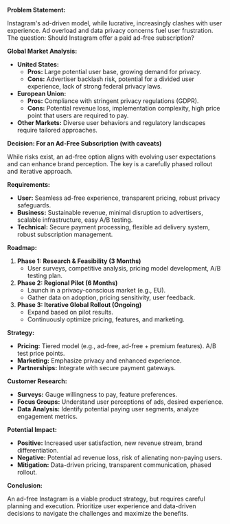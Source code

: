 **Problem Statement:**

Instagram's ad-driven model, while lucrative, increasingly clashes with user experience. Ad overload and data privacy concerns fuel user frustration. The question: Should Instagram offer a paid ad-free subscription?

**Global Market Analysis:**

* **United States:**
    * **Pros:** Large potential user base, growing demand for privacy.
    * **Cons:** Advertiser backlash risk, potential for a divided user experience, lack of strong federal privacy laws.
* **European Union:**
    * **Pros:** Compliance with stringent privacy regulations (GDPR).
    * **Cons:** Potential revenue loss, implementation complexity, high price point that users are required to pay.
* **Other Markets:** Diverse user behaviors and regulatory landscapes require tailored approaches.

**Decision: For an Ad-Free Subscription (with caveats)**

While risks exist, an ad-free option aligns with evolving user expectations and can enhance brand perception. The key is a carefully phased rollout and iterative approach.

**Requirements:**

* **User:** Seamless ad-free experience, transparent pricing, robust privacy safeguards.
* **Business:** Sustainable revenue, minimal disruption to advertisers, scalable infrastructure, easy A/B testing.
* **Technical:** Secure payment processing, flexible ad delivery system, robust subscription management.

**Roadmap:**

1.  **Phase 1: Research & Feasibility (3 Months)**
    * User surveys, competitive analysis, pricing model development, A/B testing plan.
2.  **Phase 2: Regional Pilot (6 Months)**
    * Launch in a privacy-conscious market (e.g., EU).
    * Gather data on adoption, pricing sensitivity, user feedback.
3.  **Phase 3: Iterative Global Rollout (Ongoing)**
    * Expand based on pilot results.
    * Continuously optimize pricing, features, and marketing.

**Strategy:**

* **Pricing:** Tiered model (e.g., ad-free, ad-free + premium features). A/B test price points.
* **Marketing:** Emphasize privacy and enhanced experience.
* **Partnerships:** Integrate with secure payment gateways.

**Customer Research:**

* **Surveys:** Gauge willingness to pay, feature preferences.
* **Focus Groups:** Understand user perceptions of ads, desired experience.
* **Data Analysis:** Identify potential paying user segments, analyze engagement metrics.

**Potential Impact:**

* **Positive:** Increased user satisfaction, new revenue stream, brand differentiation.
* **Negative:** Potential ad revenue loss, risk of alienating non-paying users.
* **Mitigation:** Data-driven pricing, transparent communication, phased rollout.

**Conclusion:**

An ad-free Instagram is a viable product strategy, but requires careful planning and execution. Prioritize user experience and data-driven decisions to navigate the challenges and maximize the benefits.
